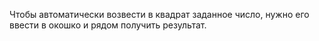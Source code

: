 Чтобы автоматически возвести в квадрат заданное число, нужно его ввести в окошко и рядом получить результат.
